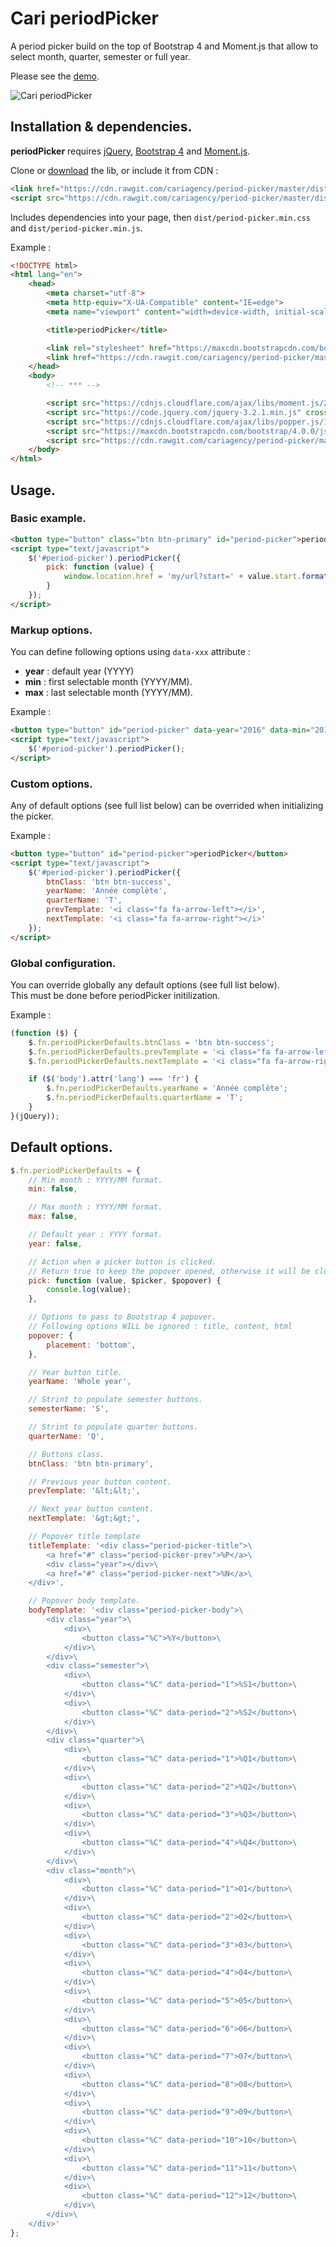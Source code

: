 # Cari periodPicker

A period picker build on the top of Bootstrap 4 and Moment.js that allow to select month, quarter, semester or full year.

Please see the [demo](https://jsfiddle.net/hc8zLugo/13/).

![Cari periodPicker](http://i.imgur.com/M8nQZNb.png)

## Installation & dependencies.

**periodPicker** requires [jQuery](https://jquery.com/), [Bootstrap 4](https://getbootstrap.com) and [Moment.js](https://momentjs.com).  

Clone or [download](https://github.com/cariagency/period-picker/archive/master.zip) the lib, or include it from CDN :

```html
<link href="https://cdn.rawgit.com/cariagency/period-picker/master/dist/period-picker.min.css" rel="stylesheet" type="text/css"/>
<script src="https://cdn.rawgit.com/cariagency/period-picker/master/dist/period-picker.min.js" type="text/javascript"></script>
```
Includes dependencies into your page, then `dist/period-picker.min.css` and `dist/period-picker.min.js`.

Example :

```html
<!DOCTYPE html>
<html lang="en">
    <head>
        <meta charset="utf-8">
        <meta http-equiv="X-UA-Compatible" content="IE=edge">
        <meta name="viewport" content="width=device-width, initial-scale=1">

        <title>periodPicker</title>

        <link rel="stylesheet" href="https://maxcdn.bootstrapcdn.com/bootstrap/4.0.0/css/bootstrap.min.css" integrity="sha384-Gn5384xqQ1aoWXA+058RXPxPg6fy4IWvTNh0E263XmFcJlSAwiGgFAW/dAiS6JXm" crossorigin="anonymous">
        <link href="https://cdn.rawgit.com/cariagency/period-picker/master/dist/period-picker.min.css" rel="stylesheet" type="text/css"/>
    </head>
    <body>
        <!-- *** -->

        <script src="https://cdnjs.cloudflare.com/ajax/libs/moment.js/2.22.2/moment.min.js"></script>
        <script src="https://code.jquery.com/jquery-3.2.1.min.js" crossorigin="anonymous"></script>
        <script src="https://cdnjs.cloudflare.com/ajax/libs/popper.js/1.12.9/umd/popper.min.js" integrity="sha384-ApNbgh9B+Y1QKtv3Rn7W3mgPxhU9K/ScQsAP7hUibX39j7fakFPskvXusvfa0b4Q" crossorigin="anonymous"></script>
        <script src="https://maxcdn.bootstrapcdn.com/bootstrap/4.0.0/js/bootstrap.min.js" integrity="sha384-JZR6Spejh4U02d8jOt6vLEHfe/JQGiRRSQQxSfFWpi1MquVdAyjUar5+76PVCmYl" crossorigin="anonymous"></script>
        <script src="https://cdn.rawgit.com/cariagency/period-picker/master/dist/period-picker.min.js" type="text/javascript"></script>
    </body>
</html>
```

## Usage.

### Basic example.

```html
<button type="button" class="btn btn-primary" id="period-picker">periodPicker</button>
<script type="text/javascript">
    $('#period-picker').periodPicker({
        pick: function (value) {
            window.location.href = 'my/url?start=' + value.start.format('YYY-MM-DD HH:mm:ss') + '&end=' + value.end.format('YYY-MM-DD HH:mm:ss');
        }
    });
</script>
```

### Markup options.

You can define following options using `data-xxx` attribute :

+ **year** : default year (YYYY)
+ **min** : first selectable month (YYYY/MM).
+ **max** : last selectable month (YYYY/MM).

Example :

```html
<button type="button" id="period-picker" data-year="2016" data-min="2015/05" data-max="2017/08">periodPicker</button>
<script type="text/javascript">
    $('#period-picker').periodPicker();
</script>
```

### Custom options.

Any of default options (see full list below) can be overrided when initializing the picker.

Example :

```html
<button type="button" id="period-picker">periodPicker</button>
<script type="text/javascript">
    $('#period-picker').periodPicker({
        btnClass: 'btn btn-success',
        yearName: 'Année complète',
        quarterName: 'T',
        prevTemplate: '<i class="fa fa-arrow-left"></i>',
        nextTemplate: '<i class="fa fa-arrow-right"></i>'
    });
</script>
```

### Global configuration.

You can override globally any default options (see full list below).  
This must be done before periodPicker initilization.

Example :

```js
(function ($) {
    $.fn.periodPickerDefaults.btnClass = 'btn btn-success';
    $.fn.periodPickerDefaults.prevTemplate = '<i class="fa fa-arrow-left"></i>';
    $.fn.periodPickerDefaults.nextTemplate = '<i class="fa fa-arrow-right"></i>';

    if ($('body').attr('lang') === 'fr') {
        $.fn.periodPickerDefaults.yearName = 'Année complète';
        $.fn.periodPickerDefaults.quarterName = 'T';
    }
}(jQuery));
```

## Default options.

```js
$.fn.periodPickerDefaults = {
    // Min month : YYYY/MM format.
    min: false,

    // Max month : YYYY/MM format.
    max: false,

    // Default year : YYYY format.
    year: false,

    // Action when a picker button is clicked.
    // Return true to keep the popover opened, otherwise it will be closed.
    pick: function (value, $picker, $popover) {
        console.log(value);
    },

    // Options to pass to Bootstrap 4 popover.
    // Following options WILL be ignored : title, content, html
    popover: {
        placement: 'bottom',
    },

    // Year button title.
    yearName: 'Whole year',

    // Strint to populate semester buttons.
    semesterName: 'S',

    // Strint to populate quarter buttons.
    quarterName: 'Q',

    // Buttons class.
    btnClass: 'btn btn-primary',

    // Previous year button content.
    prevTemplate: '&lt;&lt;',

    // Next year button content.
    nextTemplate: '&gt;&gt;',

    // Popover title template
    titleTemplate: '<div class="period-picker-title">\
        <a href="#" class="period-picker-prev">%P</a>\
        <div class="year"></div>\
        <a href="#" class="period-picker-next">%N</a>\
    </div>',

    // Popover body template.
    bodyTemplate: '<div class="period-picker-body">\
        <div class="year">\
            <div>\
                <button class="%C">%Y</button>\
            </div>\
        </div>\
        <div class="semester">\
            <div>\
                <button class="%C" data-period="1">%S1</button>\
            </div>\
            <div>\
                <button class="%C" data-period="2">%S2</button>\
            </div>\
        </div>\
        <div class="quarter">\
            <div>\
                <button class="%C" data-period="1">%Q1</button>\
            </div>\
            <div>\
                <button class="%C" data-period="2">%Q2</button>\
            </div>\
            <div>\
                <button class="%C" data-period="3">%Q3</button>\
            </div>\
            <div>\
                <button class="%C" data-period="4">%Q4</button>\
            </div>\
        </div>\
        <div class="month">\
            <div>\
                <button class="%C" data-period="1">01</button>\
            </div>\
            <div>\
                <button class="%C" data-period="2">02</button>\
            </div>\
            <div>\
                <button class="%C" data-period="3">03</button>\
            </div>\
            <div>\
                <button class="%C" data-period="4">04</button>\
            </div>\
            <div>\
                <button class="%C" data-period="5">05</button>\
            </div>\
            <div>\
                <button class="%C" data-period="6">06</button>\
            </div>\
            <div>\
                <button class="%C" data-period="7">07</button>\
            </div>\
            <div>\
                <button class="%C" data-period="8">08</button>\
            </div>\
            <div>\
                <button class="%C" data-period="9">09</button>\
            </div>\
            <div>\
                <button class="%C" data-period="10">10</button>\
            </div>\
            <div>\
                <button class="%C" data-period="11">11</button>\
            </div>\
            <div>\
                <button class="%C" data-period="12">12</button>\
            </div>\
        </div>\
    </div>'
};
```